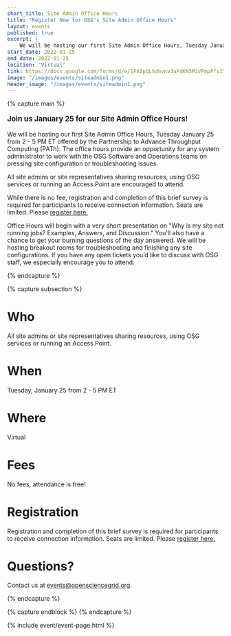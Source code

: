 ```yaml
---
short_title: Site Admin Office Hours
title: "Register Now for OSG's Site Admin Office Hours"
layout: events
published: true
excerpt: |
    We will be hosting our first Site Admin Office Hours, Tuesday January 25 from 2-5 PM ET offered by the Partnership to Advance Throughput Computing (PATh). The office hours provide an opportunity for any system administrator to work with the OSG Software and Operations teams on pressing site configuration or troubleshooting issues. All site admins or site representatives sharing resources using OSG services or running an Access Point are encouraged to attend.
start_date: 2022-01-25
end_date: 2022-01-25
location: "Virtual"
link: https://docs.google.com/forms/d/e/1FAIpQLSdnvnv3uFdKN5MiVFmpFfsIYaZVZDLbpJUvTBprBsGpsSgKxQ/viewform
image: "/images/events/siteadmin1.png"
header_image: "/images/events/siteadmin1.png"
---
```


{% capture main %}

<p style="font-size: larger; font-weight: bold;">Join us January 25 for our Site Admin Office Hours!</p>

We will be hosting our first Site Admin Office Hours, Tuesday January 25 from 2 - 5 PM ET offered by the Partnership to Advance Throughput Computing (PATh). The office hours provide an opportunity for any system administrator to work with the OSG Software and Operations teams on pressing site configuration or troubleshooting issues.

All site admins or site representatives sharing resources, using OSG services or running an Access Point are encouraged to attend. 

While there is no fee, registration and completion of this brief survey is required for participants to receive connection information. Seats are limited.
Please [register here.](https://docs.google.com/forms/d/e/1FAIpQLSdnvnv3uFdKN5MiVFmpFfsIYaZVZDLbpJUvTBprBsGpsSgKxQ/viewform)

Office Hours will begin with a very short presentation on "Why is my site not running jobs? Examples, Answers, and Discussion." You'll also have a chance to get your burning questions of the day answered. We will be hosting breakout rooms for troubleshooting and finishing any site configurations. If you have any open tickets you’d like to discuss with OSG staff, we especially encourage you to attend. 

{% endcapture %}


{% capture subsection %}
# Who

All site admins or site representatives sharing resources, using OSG services or running an Access Point.

# When

Tuesday, January 25 from 2 - 5 PM ET

# Where

Virtual

# Fees

No fees, attendance is free!

# Registration

Registration and completion of this brief survey is required for participants to receive connection information. Seats are limited.
Please [register here.](https://docs.google.com/forms/d/e/1FAIpQLSdnvnv3uFdKN5MiVFmpFfsIYaZVZDLbpJUvTBprBsGpsSgKxQ/viewform) 

# Questions?

Contact us at <events@opensciencegrid.org>. 

{% endcapture %}

{% capture endblock %}
{% endcapture %}


{% include event/event-page.html %}
